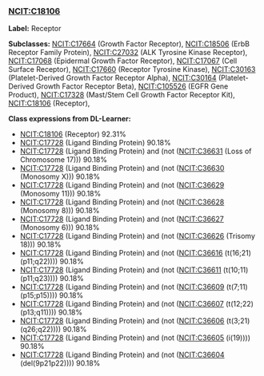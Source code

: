 
### [NCIT:C18106](http://purl.obolibrary.org/obo/NCIT_C18106)
**Label:** Receptor

**Subclasses:** [NCIT:C17664](http://purl.obolibrary.org/obo/NCIT_C17664) (Growth Factor Receptor), [NCIT:C18506](http://purl.obolibrary.org/obo/NCIT_C18506) (ErbB Receptor Family Protein), [NCIT:C27032](http://purl.obolibrary.org/obo/NCIT_C27032) (ALK Tyrosine Kinase Receptor), [NCIT:C17068](http://purl.obolibrary.org/obo/NCIT_C17068) (Epidermal Growth Factor Receptor), [NCIT:C17067](http://purl.obolibrary.org/obo/NCIT_C17067) (Cell Surface Receptor), [NCIT:C17660](http://purl.obolibrary.org/obo/NCIT_C17660) (Receptor Tyrosine Kinase), [NCIT:C30163](http://purl.obolibrary.org/obo/NCIT_C30163) (Platelet-Derived Growth Factor Receptor Alpha), [NCIT:C30164](http://purl.obolibrary.org/obo/NCIT_C30164) (Platelet-Derived Growth Factor Receptor Beta), [NCIT:C105526](http://purl.obolibrary.org/obo/NCIT_C105526) (EGFR Gene Product), [NCIT:C17328](http://purl.obolibrary.org/obo/NCIT_C17328) (Mast/Stem Cell Growth Factor Receptor Kit), [NCIT:C18106](http://purl.obolibrary.org/obo/NCIT_C18106) (Receptor), 

**Class expressions from DL-Learner:**

- [NCIT:C18106](http://purl.obolibrary.org/obo/NCIT_C18106) (Receptor) 92.31%
- [NCIT:C17728](http://purl.obolibrary.org/obo/NCIT_C17728) (Ligand Binding Protein) 90.18%
- [NCIT:C17728](http://purl.obolibrary.org/obo/NCIT_C17728) (Ligand Binding Protein) and (not ([NCIT:C36631](http://purl.obolibrary.org/obo/NCIT_C36631) (Loss of Chromosome 17))) 90.18%
- [NCIT:C17728](http://purl.obolibrary.org/obo/NCIT_C17728) (Ligand Binding Protein) and (not ([NCIT:C36630](http://purl.obolibrary.org/obo/NCIT_C36630) (Monosomy X))) 90.18%
- [NCIT:C17728](http://purl.obolibrary.org/obo/NCIT_C17728) (Ligand Binding Protein) and (not ([NCIT:C36629](http://purl.obolibrary.org/obo/NCIT_C36629) (Monosomy 11))) 90.18%
- [NCIT:C17728](http://purl.obolibrary.org/obo/NCIT_C17728) (Ligand Binding Protein) and (not ([NCIT:C36628](http://purl.obolibrary.org/obo/NCIT_C36628) (Monosomy 8))) 90.18%
- [NCIT:C17728](http://purl.obolibrary.org/obo/NCIT_C17728) (Ligand Binding Protein) and (not ([NCIT:C36627](http://purl.obolibrary.org/obo/NCIT_C36627) (Monosomy 6))) 90.18%
- [NCIT:C17728](http://purl.obolibrary.org/obo/NCIT_C17728) (Ligand Binding Protein) and (not ([NCIT:C36626](http://purl.obolibrary.org/obo/NCIT_C36626) (Trisomy 18))) 90.18%
- [NCIT:C17728](http://purl.obolibrary.org/obo/NCIT_C17728) (Ligand Binding Protein) and (not ([NCIT:C36616](http://purl.obolibrary.org/obo/NCIT_C36616) (t(16;21)(p11;q22)))) 90.18%
- [NCIT:C17728](http://purl.obolibrary.org/obo/NCIT_C17728) (Ligand Binding Protein) and (not ([NCIT:C36611](http://purl.obolibrary.org/obo/NCIT_C36611) (t(10;11)(p11;q23)))) 90.18%
- [NCIT:C17728](http://purl.obolibrary.org/obo/NCIT_C17728) (Ligand Binding Protein) and (not ([NCIT:C36609](http://purl.obolibrary.org/obo/NCIT_C36609) (t(7;11)(p15;p15)))) 90.18%
- [NCIT:C17728](http://purl.obolibrary.org/obo/NCIT_C17728) (Ligand Binding Protein) and (not ([NCIT:C36607](http://purl.obolibrary.org/obo/NCIT_C36607) (t(12;22)(p13;q11)))) 90.18%
- [NCIT:C17728](http://purl.obolibrary.org/obo/NCIT_C17728) (Ligand Binding Protein) and (not ([NCIT:C36606](http://purl.obolibrary.org/obo/NCIT_C36606) (t(3;21)(q26;q22)))) 90.18%
- [NCIT:C17728](http://purl.obolibrary.org/obo/NCIT_C17728) (Ligand Binding Protein) and (not ([NCIT:C36605](http://purl.obolibrary.org/obo/NCIT_C36605) (i(19)))) 90.18%
- [NCIT:C17728](http://purl.obolibrary.org/obo/NCIT_C17728) (Ligand Binding Protein) and (not ([NCIT:C36604](http://purl.obolibrary.org/obo/NCIT_C36604) (del(9p21p22)))) 90.18%


